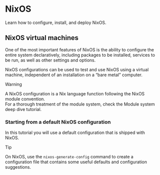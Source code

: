 # NixOS
Learn how to configure, install, and deploy NixOS.

## NixOS virtual machines
One of the most important features of NixOS is the ability to configure the entire system declaratively, including packages to be installed, services to be run, as well as other settings and options.

NixOS configurations can be used to test and use NixOS using a virtual machine, independent of an installation on a “bare metal” computer.

> [!WARNING]
> A NixOS configuration is a Nix language function following the NixOS module convention.\
> For a thorough treatment of the module system, check the Module system deep dive tutorial.

### Starting from a default NixOS configuration
In this tutorial you will use a default configuration that is shipped with NixOS.

> [!TIP]
> On NixOS, use the `nixos-generate-config` command to create a configuration file that contains some useful defaults and configuration suggestions.

